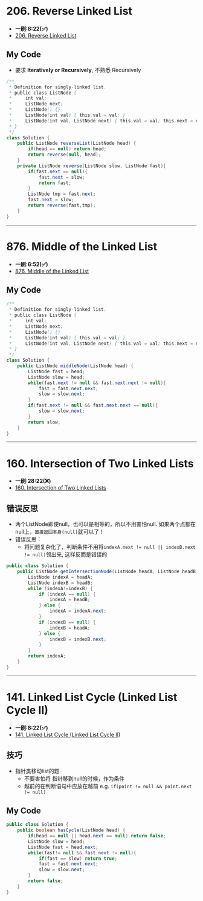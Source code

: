 # 206. Reverse Linked List
* **一刷:8:22(✅)**
* [206. Reverse Linked List](https://leetcode.com/problems/reverse-linked-list/)

## My Code
* 要求 **Iteratively or Recursively**, 不熟悉 Recursively

``` java
/**
 * Definition for singly-linked list.
 * public class ListNode {
 *     int val;
 *     ListNode next;
 *     ListNode() {}
 *     ListNode(int val) { this.val = val; }
 *     ListNode(int val, ListNode next) { this.val = val; this.next = next; }
 * }
 */
class Solution {
    public ListNode reverseList(ListNode head) {
        if(head == null) return head;
        return reverse(null, head);
    }
    private ListNode reverse(ListNode slow, ListNode fast){
        if(fast.next == null){
            fast.next = slow;
            return fast;
        }
        ListNode tmp = fast.next;
        fast.next = slow;
        return reverse(fast,tmp);
    }
}
```
***
# 876. Middle of the Linked List
* **一刷:6:52(✅)**
* [876. Middle of the Linked List](https://leetcode.com/problems/middle-of-the-linked-list/)

## My Code
```java
/**
 * Definition for singly-linked list.
 * public class ListNode {
 *     int val;
 *     ListNode next;
 *     ListNode() {}
 *     ListNode(int val) { this.val = val; }
 *     ListNode(int val, ListNode next) { this.val = val; this.next = next; }
 * }
 */
class Solution {
    public ListNode middleNode(ListNode head) {
        ListNode fast = head;
        ListNode slow = head;
        while(fast.next != null && fast.next.next != null){
            fast = fast.next.next;
            slow = slow.next;
        }
        if(fast.next != null && fast.next.next == null){
            slow = slow.next;
        }
        return slow;
    }
}
```
***
# 160. Intersection of Two Linked Lists
* **一刷:28:22(❌)**
* [160. Intersection of Two Linked Lists](https://leetcode.com/problems/intersection-of-two-linked-lists/)

## 错误反思
* 两个ListNode即使null，也可以是相等的，所以不用害怕null. 如果两个点都在null上，`直接返回本身(null)`就可以了！
* 错误反思：
  * 将问题复杂化了，判断条件不用将`indexA.next != null || indexB.next != null)`领出来, 这样反而是错误的
```java
public class Solution {
    public ListNode getIntersectionNode(ListNode headA, ListNode headB) {
        ListNode indexA = headA;
        ListNode indexB = headB;
        while (indexA!=indexB) {
            if (indexA == null) {
                indexA = headB;
            } else {
                indexA = indexA.next;
            }
            if (indexB == null) {
                indexB = headA;
            } else {
                indexB = indexB.next;
            }
        }
        return indexA;
    }
}
```

***
# 141. Linked List Cycle (Linked List Cycle II)
* **一刷:8:22(✅)**
* [141. Linked List Cycle (Linked List Cycle II)](https://leetcode.com/problems/linked-list-cycle/)

## 技巧
* 指针类移动list的题
  * 不要害怕将 指针移到null的时候，作为条件
  * 越前的在判断语句中应放在越前 e.g. `if(point != null && point.next != null)`
## My Code
```java 
public class Solution {
    public boolean hasCycle(ListNode head) {
        if(head == null || head.next == null) return false;
        ListNode slow = head;
        ListNode fast = head.next;
        while(fast!= null && fast.next != null){
            if(fast == slow) return true;
            fast = fast.next.next;
            slow = slow.next;
        }
        return false;
    }
}
```